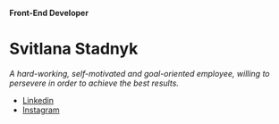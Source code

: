 **Front-End Developer**
# Svitlana Stadnyk
*A hard-working, self-motivated and goal-oriented employee, willing to persevere in order to achieve the best results.*

* [Linkedin](https://www.linkedin.com/in/svitlana-stadnyk/)
* [Instagram](https://www.instagram.com/lanastadnyk)